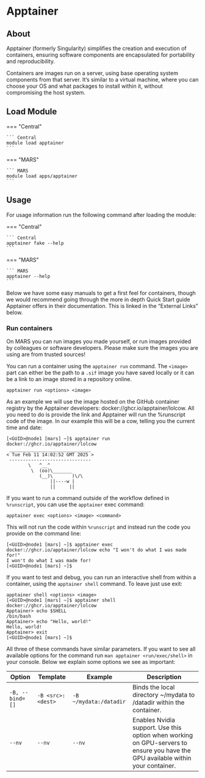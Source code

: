 # Apptainer

## About
Apptainer (formerly Singularity) simplifies the creation and execution of containers, ensuring software components are encapsulated for portability and reproducibility.

Containers are images run on a server, using base operating system components from that server. It’s similar to a virtual machine, where you can choose your OS and what packages to install within it, without compromising the host system.

## Load Module

=== "Central"

    ``` Central
    module load apptainer
    ```

=== "MARS"

    ``` MARS
    module load apps/apptainer
    ```

## Usage
For usage information run the following command after loading the module:

=== "Central"

    ``` Central
    apptainer fake --help
    ```

=== "MARS"
    
    ``` MARS
    apptainer --help
    ```

Below we have some easy manuals to get a first feel for containers, though we would recommend going through the more in depth Quick Start guide Apptainer offers in their documentation. This is linked in the “External Links” below.

### Run containers
On MARS you can run images you made yourself, or run images provided by colleagues or software developers. Please make sure the images you are using are from trusted sources!

You can run a container using the `apptainer run` command. The `<image>` part can either be the path to a `.sif` image you have saved locally or it can be a link to an image stored in a repository online.

```
apptainer run <options> <image>
```

As an example we will use the image hosted on the GitHub container registry by the Apptainer developers: docker://ghcr.io/apptainer/lolcow. All you need to do is provide the link and Apptainer will run the %runscript code of the image. In our example this will be a cow, telling you the current time and date:

```
[<GUID>@node1 [mars] ~]$ apptainer run docker://ghcr.io/apptainer/lolcow
 ______________________________
< Tue Feb 11 14:02:52 GMT 2025 >
 ------------------------------
        \   ^__^
         \  (oo)\_______
            (__)\       )\/\
                ||----w |
                ||     ||
```

If you want to run a command outside of the workflow defined in `%runscript`, you can use the `apptainer` exec command:

```
apptainer exec <options> <image> <command>
```

This will not run the code within `%runscript` and instead run the code you provide on the command line:

```
[<GUID>@node1 [mars] ~]$ apptainer exec docker://ghcr.io/apptainer/lolcow echo "I won't do what I was made for!"
I won't do what I was made for!
[<GUID>@node1 [mars] ~]$
```

If you want to test and debug, you can run an interactive shell from within a container, using the `apptainer shell` command. To leave just use exit:

```
apptainer shell <options> <image>
[<GUID>@node1 [mars] ~]$ apptainer shell docker://ghcr.io/apptainer/lolcow
Apptainer> echo $SHELL
/bin/bash
Apptainer> echo "Hello, world!"
Hello, world!
Apptainer> exit
[<GUID>@node1 [mars] ~]$
```

All three of these commands have similar parameters. If you want to see all available options for the command run `man apptainer <run/exec/shell>` in your console. Below we explain some options we see as important:

|Option|Template|Example|Description|
|------|--------|-------|-----------|
|`-B, --bind=[]`|`-B <src>:<dest>`|`-B ~/mydata:/datadir`|Binds the local directory ~/mydata to /datadir within the container.|
|`--nv`|`--nv`|`--nv`|Enables Nvidia support. Use this option when working on GPU-servers to ensure you have the GPU available within your container.|
